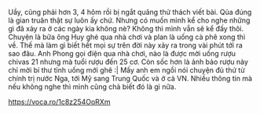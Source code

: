 Uầy, cũng phải hơn 3, 4 hôm rồi bị ngắt quãng thử thách viết bài.
Qủa đúng là gian truân thật sự luôn ấy chứ. Nhưng có muốn mình kể cho
nghe những gì đã xảy ra ở các ngày kia không nè? Không thì mình vẫn sẽ kể đấy thôi.
Chuyện là bữa ông Huy ghé qua nhà chơi và plan là uống cà phê xong thì về.
Thế mà làm gì biết hết mọi sự trên đời này xảy ra trong vài phút tới ra sao đâu.
Anh Phong gọi điện qua nhà chơi, nào là được mời uống rượu chivas 21 nhưng mà tuổi rượu
đến 25 cơ. Còn sốc hơn là ảnh bảo rượu này chỉ mời bí thư tỉnh uống mới ghê :|
Mấy anh em ngồi nói chuyện đủ thứ từ chính trị nước Nga, tới Mỹ sang Trung Quốc và ở cả VN.
Nhiều thông tin mà nếu không nghe thì mình cũng chả biết đó là gì nữa.


https://voca.ro/1c8z254OoRXm
